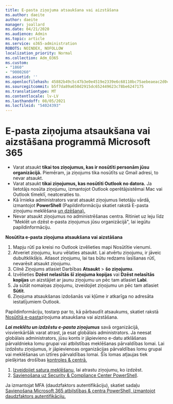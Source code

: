 ```yaml
---
title: E-pasta ziņojuma atsaukšana vai aizstāšana
ms.author: daeite
author: daeite
manager: joallard
ms.date: 04/21/2020
ms.audience: Admin
ms.topic: article
ms.service: o365-administration
ROBOTS: NOINDEX, NOFOLLOW
localization_priority: Normal
ms.collection: Adm_O365
ms.custom:
- "1860"
- "9000260"
ms.assetid: ''
ms.openlocfilehash: 45882b49c5c47b3e0e4519e2339e6c68110bc75aebeaeac2d0ccd009bdfa3f7e
ms.sourcegitcommit: b5f7da89a650d2915dc652449623c78be6247175
ms.translationtype: MT
ms.contentlocale: lv-LV
ms.lasthandoff: 08/05/2021
ms.locfileid: "54024393"
---
```

# <a name="recall-or-replace-an-email-message-in-microsoft-365"></a>E-pasta ziņojuma atsaukšana vai aizstāšana programmā Microsoft 365

- Varat atsaukt **tikai tos ziņojumus, kas ir nosūtīti personām jūsu organizācijā.** Piemēram, ja ziņojums tika nosūtīts uz Gmail adresi, to nevar atsaukt.
- Varat atsaukt **tikai ziņojumus, kas nosūtīti Outlook no datora.** Ja lietotājs nosūta ziņojumu, izmantojot Outlook operētājsistēmai Mac vai Outlook tīmeklī, neatceraties to.
- Kā īrnieka administrators varat atsaukt ziņojumus lietotāju vārdā, izmantojot **PowerShell** (Papildinformāciju skatiet rakstā E-pasta ziņojumu meklēšana [un dzēšana).](https://docs.microsoft.com/microsoft-365/compliance/search-for-and-delete-messages-in-your-organization)
- Nevar atsaukt ziņojumus no administrēšanas centra. Ritiniet uz leju līdz "Meklēt un dzēst e-pasta ziņojumus jūsu organizācijā", lai iegūtu papildinformāciju.

**Nosūtīta e-pasta ziņojuma atsaukšana vai aizstāšana**

1. Mapju rūtī pa kreisi no Outlook izvēlieties mapi Nosūtītie vienumi.
2. Atveriet ziņojumu, kuru vēlaties atsaukt. Lai atvērtu ziņojumu, ir jāveic dubultklikšķis. Atlasot ziņojumu, lai tas būtu redzams lasīšanas rūtī, nevarēsit atsaukt ziņojumu.
3. Cilnē Ziņojums atlasiet Darbības **Atsaukt**  >  **šo ziņojumu**.
4. Izvēlieties **Dzēst nelasītās šī ziņojuma kopijas** vai **Dzēst nelasītās kopijas** un aizstājiet ar jaunu ziņojumu un pēc tam atlasiet **Labi**.
5. Ja sūtāt nomaiņas ziņojumu, izveidojiet ziņojumu un pēc tam atlasiet **Sūtīt**.
6. Ziņojuma atsaukšanas izdošanās vai kļūme ir atkarīga no adresāta iestatījumiem Outlook.

Papildinformāciju, tostarp par to, kā pārbaudīt atsaukums, skatiet rakstā [Nosūtītā e-pasta](https://support.office.com/article/35027f88-d655-4554-b4f8-6c0729a723a0)ziņojuma atsaukšana vai aizstāšana.

***Lai meklētu un izdzēstu e-pasta ziņojumus*** savā organizācijā, visvienkāršāk varat atrast, ja esat globālais administrators. Ja neesat globālais administrators, jūsu konts ir jāpievieno e-datu atklāšanas pārvaldnieka lomu grupai vai atbilstības meklēšanas pārvaldības lomai. Lai izdzēstu ziņojumus, ir jāpievienoas organizācijas pārvaldības lomu grupai vai meklēšanas un iztīres pārvaldības lomai. Šīs lomas atļaujas tiek piešķirtas drošības [kontroles & centrā.](https://protection.office.com/)

1. [Izveidojiet satura meklēšanu,](https://docs.microsoft.com/microsoft-365/compliance/content-search) lai atrastu ziņojumu, ko izdzēst.
2. [Savienošana uz Security & Compliance Center PowerShell](https://docs.microsoft.com/powershell/exchange/office-365-scc/connect-to-scc-powershell/connect-to-scc-powershell).

Ja izmantojat MFA (daudzfaktors autentifikāciju), skatiet sadaļu [Savienošana Microsoft 365 atbilstības & centra PowerShell, izmantojot daudzfaktors autentifikāciju.](https://docs.microsoft.com/powershell/exchange/office-365-scc/connect-to-scc-powershell/mfa-connect-to-scc-powershell)
